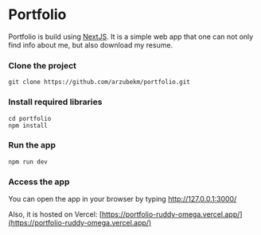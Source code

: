 # Portfolio
Portfolio is build using [NextJS](https://nextjs.org/). It is a simple web app that one can not only find info about me, but also download my resume.

### Clone the project
```
git clone https://github.com/arzubekm/portfolio.git
```

### Install required libraries
```
cd portfolio
npm install
```

### Run the app
```
npm run dev
```
### Access the app
You can open the app in your browser by typing http://127.0.0.1:3000/

Also, it is hosted on Vercel: [https://portfolio-ruddy-omega.vercel.app/](https://portfolio-ruddy-omega.vercel.app/)
